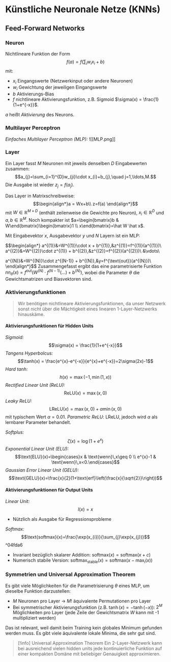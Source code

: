 # Künstliche Neuronale Netze (KNNs)

## Feed-Forward Networks

### Neuron

Nichtlineare Funktion der Form $$f(a)=f\left(\sum_{i}w_{i}x_{i}+b\right)$$ mit:
- $x_i$ Eingangswerte (Netzwerkinput oder andere Neuronen)
- $w_{i}$ Gewichtung der jeweiligen Eingangswerte
- $b$ Aktivierungs-Bias
- $f$ nichtlineare Aktivierungsfunktion, z.B. Sigmoid $\sigma(x) = \frac{1}{1+e^{-x}}$.

$a$ heißt *Aktivierung* des Neurons.

### Multilayer Perceptron

*Einfaches Multilayer Perceptron (MLP):*
![[MLP.png]]

### Layer

Ein Layer fasst $M$ Neuronen mit jeweils denselben $D$ Eingabewerten zusammen: $$a_{j}=\sum_{i=1}^{D}w_{ji}\cdot x_{i}+b_{j},\quad j=1,\ldots,M.$$
Die Ausgabe ist wieder $z_{j} = f(a_{j})$.

Das Layer in Matrixschreibweise:
$$\begin{align*}a = Wx+b\\
z=f(a)
\end{align*}$$
mit $W \in \mathbb{R}^{M\times D}$ (enthält zeilenweise die Gewichte pro Neuron), $x_{i} \in \mathbb{R}^{D}$ und $a, b \in \mathbb{R}^{M}$.
Noch kompakter ist $a=\begin{bmatrix}b & W\end{bmatrix}\begin{bmatrix}1 \\ x\end{bmatrix}=\hat W \hat x$.

Mit Eingabevektor $x$, Ausgabevektor $y$ und $N$ Layern ist ein MLP: 

$$\begin{align*}
a^{(1)}&=W^{(1)}\cdot x + b^{(1)},&z^{(1)}=f^{(1)}(a^{(1)})\\
a^{(2)}&=W^{(2)}\cdot z^{(1)} + b^{(2)},&z^{(2)}=f^{(2)}(a^{(2)})\\
&\vdots\\

a^{(N)}&=W^{(N)}\cdot z^{(N-1)} + b^{(N)},&y=f^{\text{out}}(a^{(N)})\\
\end{align*}$$
Zusammengefasst ergibt das eine parametrisierte Funktion $nn_{\theta}(x) = f^{\text{out}}(W^{(N)} \cdot f^{(N-1)}(\ldots)+b^{(N)})$, wobei die Parameter $\theta$ die Gewichtsmatrizen und Biasvektoren sind.

### Aktivierungsfunktionen

> Wir benötigen nichtlineare Aktivierungsfunktionen, da unser Netzwerk sonst nicht über die Mächtigkeit eines linearen 1-Layer-Netzwerks hinauskäme.

#### Aktivierungsfunktionen für Hidden Units

*Sigmoid:* $$\sigma(x) = \frac{1}{1+e^{-x}}$$
*Tangens Hyperbolcus:* $$\tanh(x) = \frac{e^{x}-e^{-x}}{e^{x}+e^{-x}}=2\sigma(2x)-1$$
*Hard tanh:* $$h(x)=\max(-1,\min(1,x))$$
*Rectified Linear Unit (ReLU):* $$\text{ReLU}(x)=\max(x,0)$$
*Leaky ReLU:* $$\text{LReLU}(x)=\max(x,0)+\alpha \min (x,0)$$mit typischem Wert $\alpha=0.01$.
*Parametric ReLU*: LReLU, jedoch wird $\alpha$ als lernbarer Parameter behandelt.

*Softplus:* $$\zeta(x)=\log(1+e^{x})$$
*Exponential Linear Unit (ELU):* $$\text{ELU}(x)=\begin{cases}x & \text{wenn}\,x\geq 0 \\
e^{x}-1 & \text{wenn}\,x<0.\end{cases}$$
*Gaussian Error Linear Unit (GELU):* $$\text{GELU}(x)=\frac{x}{2}(1+\text{erf}\left(\frac{x}{\sqrt{2}}\right))$$
#### Aktivierungsfunktionen für Output Units
*Linear Unit:* $$l(x)=x$$
- Nützlich als Ausgabe für Regressionsprobleme

*Softmax:* $$\text{softmax}(x)=\frac{\exp(x_{i})}{\sum_{j}\exp(x_{j})}$$ ^04fda6
- Invariant bezüglich skalarer Addition: $\text{softmax}(x)=\text{softmax}(x+c)$
- Numerisch stabile Version: $\text{softmax}_\text{stable}(x)=\text{softmax}(x-\max_{i}(x))$

### Symmetrien und Universal Approximation Theorem

Es gibt viele Möglichkeiten für die Parametrisierung $\theta$ eines MLP, um dieselbe Funktion darzustellen:
- $M$ Neuronen pro Layer $\to$ $M!$ äquivalente Permutationen pro Layer
- Bei symmetrischer Aktivierungsfunktion (z.B. $\tanh(x)=-\tanh(-x)$): $2^{M}$ Möglichkeiten pro Layer (jede Zeile der Gewichtsmatrix $W$ kann mit -1 multipliziert werden)

Das ist relevant, weil damit beim Training kein globales Minimum gefunden werden muss. Es gibt viele äquivalente lokale Minima, die sehr gut sind.

> [!info] Universal Approximation Theorem
> Ein 2-Layer-Netzwerk kann bei ausreichend vielen hidden units jede kontinuierliche Funktion auf einer kompakten Domäne mit beliebiger Genauigkeit approximieren.

